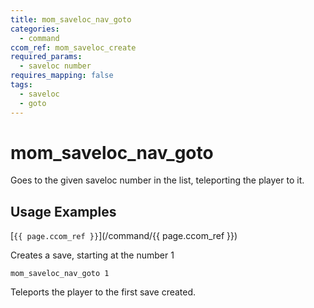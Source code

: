 ```yaml
---
title: mom_saveloc_nav_goto
categories:
  - command
ccom_ref: mom_saveloc_create
required_params:
  - saveloc number
requires_mapping: false
tags:
  - saveloc
  - goto
---
```


# mom_saveloc_nav_goto

Goes to the given saveloc number in the list, teleporting the player to it.

## Usage Examples

[`{{ page.ccom_ref }}`](/command/{{ page.ccom_ref }})

Creates a save, starting at the number 1

`mom_saveloc_nav_goto 1`

Teleports the player to the first save created.
